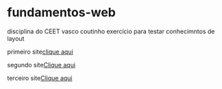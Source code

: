 # fundamentos-web
disciplina do CEET vasco coutinho
exercício para testar conhecimntos de layout

primeiro site[clique aqui](https://luisarturrangel.github.io/fundamentos-web/primeiro/index.html "primeiro site")

segundo site[Clique aqui](https://luisarturrangel.github.io/fundamentos-web/segundo/index.html "segundo site")

terceiro site[Clique aqui](https://luisarturrangel.github.io/fundamentos-web/terceiro/index.html "terceiro site")
